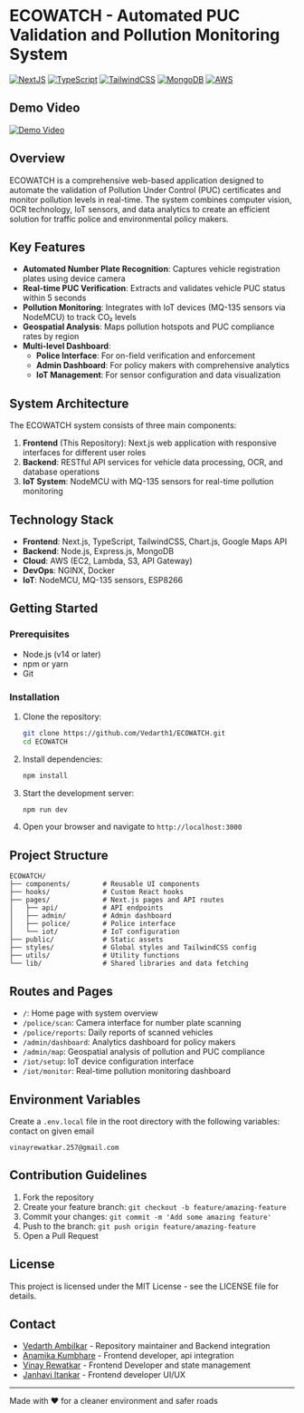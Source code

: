 # ECOWATCH - Automated PUC Validation and Pollution Monitoring System

[![NextJS](https://img.shields.io/badge/Next.js-000000?style=for-the-badge&logo=nextdotjs&logoColor=white)](https://nextjs.org/)
[![TypeScript](https://img.shields.io/badge/TypeScript-007ACC?style=for-the-badge&logo=typescript&logoColor=white)](https://www.typescriptlang.org/)
[![TailwindCSS](https://img.shields.io/badge/Tailwind_CSS-38B2AC?style=for-the-badge&logo=tailwind-css&logoColor=white)](https://tailwindcss.com/)
[![MongoDB](https://img.shields.io/badge/MongoDB-4EA94B?style=for-the-badge&logo=mongodb&logoColor=white)](https://www.mongodb.com/)
[![AWS](https://img.shields.io/badge/AWS-232F3E?style=for-the-badge&logo=amazon-aws&logoColor=white)](https://aws.amazon.com/)

## Demo Video
[![Demo Video](https://img.youtube.com/vi/LqPl6y-Ln9U/0.jpg)](https://www.youtube.com/watch?v=LqPl6y-Ln9U)

## Overview

ECOWATCH is a comprehensive web-based application designed to automate the validation of Pollution Under Control (PUC) certificates and monitor pollution levels in real-time. The system combines computer vision, OCR technology, IoT sensors, and data analytics to create an efficient solution for traffic police and environmental policy makers.

## Key Features

- **Automated Number Plate Recognition**: Captures vehicle registration plates using device camera
- **Real-time PUC Verification**: Extracts and validates vehicle PUC status within 5 seconds
- **Pollution Monitoring**: Integrates with IoT devices (MQ-135 sensors via NodeMCU) to track CO₂ levels
- **Geospatial Analysis**: Maps pollution hotspots and PUC compliance rates by region
- **Multi-level Dashboard**:
  - **Police Interface**: For on-field verification and enforcement
  - **Admin Dashboard**: For policy makers with comprehensive analytics
  - **IoT Management**: For sensor configuration and data visualization

## System Architecture

The ECOWATCH system consists of three main components:

1. **Frontend** (This Repository): Next.js web application with responsive interfaces for different user roles
2. **Backend**: RESTful API services for vehicle data processing, OCR, and database operations
3. **IoT System**: NodeMCU with MQ-135 sensors for real-time pollution monitoring

## Technology Stack

- **Frontend**: Next.js, TypeScript, TailwindCSS, Chart.js, Google Maps API
- **Backend**: Node.js, Express.js, MongoDB
- **Cloud**: AWS (EC2, Lambda, S3, API Gateway)
- **DevOps**: NGINX, Docker
- **IoT**: NodeMCU, MQ-135 sensors, ESP8266

## Getting Started

### Prerequisites

- Node.js (v14 or later)
- npm or yarn
- Git

### Installation

1. Clone the repository:
   ```bash
   git clone https://github.com/Vedarth1/ECOWATCH.git
   cd ECOWATCH
   ```

2. Install dependencies:
   ```bash
   npm install
   ```

3. Start the development server:
   ```bash
   npm run dev
   ```

4. Open your browser and navigate to `http://localhost:3000`

## Project Structure

```
ECOWATCH/
├── components/        # Reusable UI components
├── hooks/             # Custom React hooks
├── pages/             # Next.js pages and API routes
│   ├── api/           # API endpoints
│   ├── admin/         # Admin dashboard
│   ├── police/        # Police interface
│   └── iot/           # IoT configuration
├── public/            # Static assets
├── styles/            # Global styles and TailwindCSS config
├── utils/             # Utility functions
└── lib/               # Shared libraries and data fetching
```

## Routes and Pages

- `/`: Home page with system overview
- `/police/scan`: Camera interface for number plate scanning
- `/police/reports`: Daily reports of scanned vehicles
- `/admin/dashboard`: Analytics dashboard for policy makers
- `/admin/map`: Geospatial analysis of pollution and PUC compliance
- `/iot/setup`: IoT device configuration interface
- `/iot/monitor`: Real-time pollution monitoring dashboard

## Environment Variables

Create a `.env.local` file in the root directory with the following variables: contact on given email

```
vinayrewatkar.257@gmail.com
```

## Contribution Guidelines

1. Fork the repository
2. Create your feature branch: `git checkout -b feature/amazing-feature`
3. Commit your changes: `git commit -m 'Add some amazing feature'`
4. Push to the branch: `git push origin feature/amazing-feature`
5. Open a Pull Request

## License

This project is licensed under the MIT License - see the LICENSE file for details.

## Contact

- [Vedarth Ambilkar](https://github.com/Vedarth1) - Repository maintainer and Backend integration
- [Anamika Kumbhare](https://github.com/AnamikaKumbhare) - Frontend developer, api integration
- [Vinay Rewatkar](https://github.com/vinayrewatkar) - Frontend Developer and state management
- [Janhavi Itankar](https://github.com/Janhavii12) - Frontend developer UI/UX
---

Made with ❤️ for a cleaner environment and safer roads
